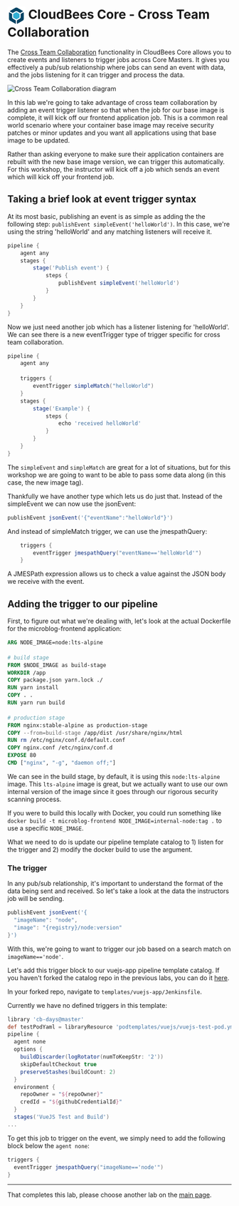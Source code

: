 # <img src="images/cloudbeescore_logo.png" alt="CloudBees Core Logo" width="40" align="top"> CloudBees Core - Cross Team Collaboration

The [Cross Team Collaboration](https://docs.cloudbees.com/docs/cloudbees-core/2.204.2.2/cloud-admin-guide/cross-team-collaboration) functionality in CloudBees Core allows you to create events and listeners to trigger jobs across Core Masters. It gives you effectively a pub/sub relationship where jobs can send an event with data, and the jobs listening for it can trigger and process the data.

![Cross Team Collaboration diagram](https://docs.cloudbees.com/docs/cloudbees-common/latest/_images/cross-team-collaboration-screenshots/cross-team-diagram.abf4b33.png)

In this lab we're going to take advantage of cross team collaboration by adding an event trigger listener so that when the job for our base image is complete, it will kick off our frontend application job. This is a common real world scenario where your container base image may receive security patches or minor updates and you want all applications using that base image to be updated. 

Rather than asking everyone to make sure their application containers are rebuilt with the new base image version, we can trigger this automatically. For this workshop, the instructor will kick off a job which sends an event which will kick off your frontend job. 

## Taking a brief look at event trigger syntax

At its most basic, publishing an event is as simple as adding the the following step:
`publishEvent simpleEvent('helloWorld')`. In this case, we're using the string 'helloWorld' and any matching listeners will receive it.

```groovy
pipeline {
    agent any
    stages {
        stage('Publish event') {
            steps {
                publishEvent simpleEvent('helloWorld')
            }
        }
    }
}
```

Now we just need another job which has a listener listening for 'helloWorld'. We can see there is a new eventTrigger type of trigger specific for cross team collaboration.

```groovy
pipeline {
    agent any

    triggers {
        eventTrigger simpleMatch("helloWorld")
    }
    stages {
        stage('Example') {
            steps {
                echo 'received helloWorld'
            }
        }
    }
}
```

The `simpleEvent` and `simpleMatch` are great for a lot of situations, but for this workshop we are going to want to be able to pass some data along (in this case, the new image tag).

Thankfully we have another type which lets us do just that. Instead of the simpleEvent we can now use the jsonEvent:

```groovy
publishEvent jsonEvent('{"eventName":"helloWorld"}')
```

And instead of simpleMatch trigger, we can use the jmespathQuery:

```groovy
    triggers {
        eventTrigger jmespathQuery("eventName=='helloWorld'")
    }
```

A JMESPath expression allows us to check a value against the JSON body we receive with the event.

## Adding the trigger to our pipeline

First, to figure out what we're dealing with, let's look at the actual Dockerfile for the microblog-frontend application:

```Dockerfile
ARG NODE_IMAGE=node:lts-alpine

# build stage
FROM $NODE_IMAGE as build-stage
WORKDIR /app
COPY package.json yarn.lock ./
RUN yarn install
COPY . .
RUN yarn run build

# production stage
FROM nginx:stable-alpine as production-stage
COPY --from=build-stage /app/dist /usr/share/nginx/html
RUN rm /etc/nginx/conf.d/default.conf
COPY nginx.conf /etc/nginx/conf.d
EXPOSE 80
CMD ["nginx", "-g", "daemon off;"]
```

We can see in the build stage, by default, it is using this `node:lts-alpine` image. This `lts-alpine` image is great, but we actually want to use our own internal version of the image since it goes through our rigorous security scanning process.

If you were to build this locally with Docker, you could run something like `docker build -t microblog-frontend NODE_IMAGE=internal-node:tag .` to use a specific `NODE_IMAGE`.

What we need to do is update our pipeline template catalog to 1) listen for the trigger and 2) modify the docker build to use the argument.

### The trigger

In any pub/sub relationship, it's important to understand the format of the data being sent and received. So let's take a look at the data the instructors job will be sending. 

```groovy
publishEvent jsonEvent('{
  "imageName": "node",
  "image": "{registry}/node:version"
}')
```

With this, we're going to want to trigger our job based on a search match on `imageName=='node'`.

Let's add this trigger block to our vuejs-app pipeline template catalog. If you haven't forked the catalog repo in the previous labs, you can do it [here](https://github.com/cloudbees-days/pipeline-template-catalog).

In your forked repo, navigate to `templates/vuejs-app/Jenkinsfile`.

Currently we have no defined triggers in this template:

```groovy
library 'cb-days@master'
def testPodYaml = libraryResource 'podtemplates/vuejs/vuejs-test-pod.yml'
pipeline {
  agent none
  options { 
    buildDiscarder(logRotator(numToKeepStr: '2'))
    skipDefaultCheckout true
    preserveStashes(buildCount: 2)
  }
  environment {
    repoOwner = "${repoOwner}"
    credId = "${githubCredentialId}"
  }
  stages('VueJS Test and Build')
...
```

To get this job to trigger on the event, we simply need to add the following block below the `agent none`:

```groovy
triggers {
  eventTrigger jmespathQuery("imageName=='node'")
}
```

---

That completes this lab, please choose another lab on the [main page](../../README.md#workshop-labs).